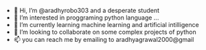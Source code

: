 - 👋 Hi, I’m @aradhyrobo303 and a desperate student
- 👀 I’m interested in proggraming python language ...
- 🌱 I’m currently learning machine learning and artificial intilligence
- 💞️ I’m looking to collaborate on some complex projects of python
- 📫 you can reach me by emailing to aradhyagrawal2000@gmail

<!---
aradhyrobo303/aradhyrobo303 is a ✨ special ✨ repository because its `README.md` (this file) appears on your GitHub profile.
You can click the Preview link to take a look at your changes.
--->
